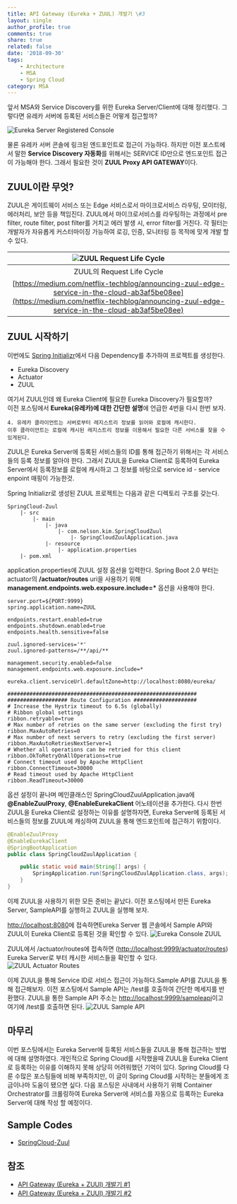 ```yaml
---
title: API Gateway (Eureka + ZUUL) 개발기 \#3
layout: single
author_profile: true
comments: true
share: true
related: false
date: '2018-09-30'
tags:
    - Architecture
    - MSA
    - Spring Cloud
category: MSA
---
```


앞서 MSA와 Service Discovery를 위한 Eureka Server/Client에 대해 정리했다. 그렇다면 유레카 서버에 등록된 서비스들은 어떻게 접근할까?  
  
![Eureka Server Registered Console](/assets/images/static/180926/Eureka_server_registered_console.png)

물론 유레카 서버 콘솔에 링크된 엔드포인트로 접근이 가능하다. 하지만 이전 포스트에서 말한 **Service Discovery 자동화**를 위해서는 SERVICE ID만으로 엔드포인트 접근이 가능해야 한다. 그래서 필요한 것이 **ZUUL Proxy API GATEWAY**이다.

## ZUUL이란 무엇?
ZUUL은 게이트웨이 서비스 또는 Edge 서비스로서 마이크로서비스 라우팅, 모이터링, 에러처리, 보안 등을 책임진다. ZUUL에서 마이크로서비스를 라우팅하는 과정에서 pre filter, route filter, post filter를 거치고 에러 발생 시, error filter를 거친다. 각 필터는 개발자가 자유롭게 커스터마이징 가능하여 로깅, 인증, 모니터링 등 목적에 맞게 개발 할 수 있다.

|![ZUUL Request Life Cycle](/assets/images/static/180930/Request-Lifecycle.png)|
|:--:|
|ZUUL의 Request Life Cycle|
|[https://medium.com/netflix-techblog/announcing-zuul-edge-service-in-the-cloud-ab3af5be08ee](https://medium.com/netflix-techblog/announcing-zuul-edge-service-in-the-cloud-ab3af5be08ee)|


## ZUUL 시작하기
이번에도 [Spring Initializr](https://start.spring.io)에서 다음 Dependency를 추가하여 프로젝트를 생성한다.
* Eureka Discovery
* Actuator
* ZUUL

여기서 ZUUL인데 왜 Eureka Client에 필요한 Eureka Discovery가 필요할까?  
이전 포스팅에서 **Eureka(유레카)에 대한 간단한 설명**에 언급한 4번을 다시 한번 보자.
```
4. 유레카 클라이언트는 서버로부터 레지스트리 정보를 읽어와 로컬에 캐시한다. 
이후 클라이언트는 로컬에 캐시된 레지스트리 정보를 이용해서 필요한 다른 서비스를 찾을 수 있게된다.
```
ZUUL은 Eureka Server에 등록된 서비스들의 ID를 통해 접근하기 위해서는 각 서비스들의 등록 정보를 알아야 한다. 그래서 ZUUL을 Eureka Client로 등록하여 Eureka Server에서 등록정보를 로컬에 캐시하고 그 정보를 바탕으로 service id - service enpoint 매핑이 가능한것.
  
Spring Initializr로 생성된 ZUUL 프로젝트는 다음과 같은 디렉토리 구조를 갖는다.
```
SpringCloud-Zuul
    |- src
        |- main
            |- java
                |- com.nelson.kim.SpringCloudZuul
                    |- SpringCloudZuulApplication.java
            |- resource
                |- application.properties
    |- pom.xml
```

application.properties에 ZUUL 설정 옵션을 입력한다. Spring Boot 2.0 부터는 actuator의 **/actuator/routes** uri을 사용하기 위해 **management.endpoints.web.exposure.include=\*** 옵션을 사용해야 한다.
```properties
server.port=${PORT:9999}
spring.application.name=ZUUL

endpoints.restart.enabled=true
endpoints.shutdown.enabled=true
endpoints.health.sensitive=false

zuul.ignored-services='*'
zuul.ignored-patterns=/**/api/**

management.security.enabled=false
management.endpoints.web.exposure.include=*

eureka.client.serviceUrl.defaultZone=http://localhost:8080/eureka/

############################################################
################### Route Configuration ####################
# Increase the Hystrix timeout to 6.5s (globally)
# Ribbon global settings
ribbon.retryable=true
# Max number of retries on the same server (excluding the first try)
ribbon.MaxAutoRetries=0
# Max number of next servers to retry (excluding the first server)
ribbon.MaxAutoRetriesNextServer=1
# Whether all operations can be retried for this client
ribbon.OkToRetryOnAllOperations=true
# Connect timeout used by Apache HttpClient
ribbon.ConnectTimeout=30000
# Read timeout used by Apache HttpClient
ribbon.ReadTimeout=30000
```

옵션 설정이 끝나며 메인클래스인 SpringCloudZuulApplication.java에 **@EnableZuulProxy**, **@EnableEurekaClient** 어노테이션을 추가한다. 다시 한번 ZUUL을 Eureka Client로 설정하는 이유를 설명하자면, Eureka Server에 등록된 서비스들의 정보를 ZUUL에 캐싱하여 ZUUL을 통해 엔드포인트에 접근하기 위함이다.
```java
@EnableZuulProxy
@EnableEurekaClient
@SpringBootApplication
public class SpringCloudZuulApplication {

	public static void main(String[] args) {
		SpringApplication.run(SpringCloudZuulApplication.class, args);
	}
}
```

이제 ZUUL을 사용하기 위한 모든 준비는 끝났다. 이전 포스팅에서 만든 Eureka Server, SampleAPI를 실행하고 ZUUL을 실행해 보자.  
  
[http://localhost:8080](https://localhost:8080)에 접속하면Eureka Server 웹 콘솔에서 Sample API와 ZUUL이 Eureka Client로 등록된 것을 확인할 수 있다.
![Eureka Console ZUUL](/assets/images/static/180930/eureka_console_zuul.png)

ZUUL에서 /actuator/routes에 접속하면 ([http://localhost:9999/actuator/routes](http://localhost:9999/actuator/routes)) Eureka Server로 부터 캐시한 서비스들을 확인할 수 있다.
![ZUUL Actuator Routes](/assets/images/static/180930/zuul_actuator_routes.png)

이제 ZUUL을 통해 Service ID로 서비스 접근이 가능하다.Sample API를 ZUUL을 통해 접근해보자. 이전 포스팅에서 Sample API는 /test를 호출하여 간단한 메세지를 반환했다. ZUUL을 통한 Sample API 주소는 [http://localhost:9999/sampleapi](http://localhost:9999/sampleapi)이고 여기에 /test를 호출하면 된다.
![ZUUL Sample API](/assets/images/static/180930/zuul_sample_api.png)


## 마무리
이번 포스팅에서는 Eureka Server에 등록된 서비스들을 ZUUL을 통해 접근하는 방법에 대해 설명하였다. 개인적으로 Spring Cloud를 시작했을때 ZUUL을 Eureka Client로 등록하는 이유를 이해하지 못해 상당히 어려워했던 기억이 있다. Spring Cloud를 다룬 수많은 포스팅들에 비해 부족하지만, 이 글이 Spring Cloud를 시작하는 분들에게 조금이나마 도움이 됐으면 싶다. 다음 포스팅은 사내에서 사용하기 위해 Container Orchestrator를 크롤링하여 Eureka Server에 서비스를 자동으로 등록하는 Eureka Server에 대해 작성 할 예정이다.


## Sample Codes
* [SpringCloud-Zuul](https://github.com/ssipflow/SampleProjects/tree/master/SpringCloud/SpringCloud-Zuul)


## 참조
* [API Gateway (Eureka + ZUUl) 개발기 \#1](https://ssipflow.github.io/msa/Spring-Cloud-API-Gateway-01/)
* [API Gateway (Eureka + ZUUl) 개발기 \#2](https://ssipflow.github.io/msa/Spring-Cloud-API-Gateway-02/)